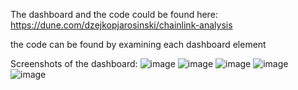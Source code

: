 The dashboard and the code could be found here: https://dune.com/dzejkopjarosinski/chainlink-analysis

the code can be found by examining each dashboard element

Screenshots of the dashboard:
![image](https://github.com/dzejkopjarosinski/ERC20-token-dashboard/assets/63823444/8f8fa80e-6a1f-47a7-94ea-cd98ed02154a)
![image](https://github.com/dzejkopjarosinski/ERC20-token-dashboard/assets/63823444/094dfdf2-8bc6-4227-800d-35fcae2b634c)
![image](https://github.com/dzejkopjarosinski/ERC20-token-dashboard/assets/63823444/f1065c58-4adc-4b6d-8acb-586e6c74a7ed)
![image](https://github.com/dzejkopjarosinski/ERC20-token-dashboard/assets/63823444/b54c727f-a1da-45d4-95af-03e6205ad8d0)
![image](https://github.com/dzejkopjarosinski/ERC20-token-dashboard/assets/63823444/1eb1a11a-353d-4c6e-9b09-474d9b5d8e26)




